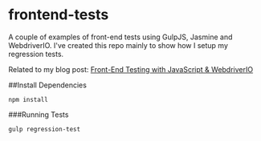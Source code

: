 # frontend-tests
A couple of examples of front-end tests using GulpJS, Jasmine and WebdriverIO. I've created this repo mainly to show how I setup my regression tests.

Related to my blog post: [Front-End Testing with JavaScript & WebdriverIO](http://tompennington.co.uk/front-end-testing-with-javascript-webdriverio/)

##Install Dependencies
```
npm install
```

###Running Tests
```
gulp regression-test
```
